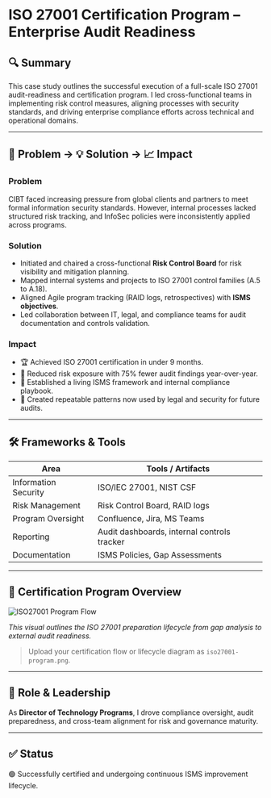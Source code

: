 # ISO 27001 Certification Program – Enterprise Audit Readiness

## 🔍 Summary
This case study outlines the successful execution of a full-scale ISO 27001 audit-readiness and certification program. I led cross-functional teams in implementing risk control measures, aligning processes with security standards, and driving enterprise compliance efforts across technical and operational domains.

---

## 🚨 Problem → 💡 Solution → 📈 Impact

### Problem
CIBT faced increasing pressure from global clients and partners to meet formal information security standards. However, internal processes lacked structured risk tracking, and InfoSec policies were inconsistently applied across programs.

### Solution
- Initiated and chaired a cross-functional **Risk Control Board** for risk visibility and mitigation planning.
- Mapped internal systems and projects to ISO 27001 control families (A.5 to A.18).
- Aligned Agile program tracking (RAID logs, retrospectives) with **ISMS objectives**.
- Led collaboration between IT, legal, and compliance teams for audit documentation and controls validation.

### Impact
- 🏆 Achieved ISO 27001 certification in under 9 months.
- 🚨 Reduced risk exposure with 75% fewer audit findings year-over-year.
- 📁 Established a living ISMS framework and internal compliance playbook.
- 🔁 Created repeatable patterns now used by legal and security for future audits.

---

## 🛠️ Frameworks & Tools

| Area                    | Tools / Artifacts                   |
|-------------------------|--------------------------------------|
| Information Security    | ISO/IEC 27001, NIST CSF              |
| Risk Management         | Risk Control Board, RAID logs        |
| Program Oversight       | Confluence, Jira, MS Teams           |
| Reporting               | Audit dashboards, internal controls tracker |
| Documentation           | ISMS Policies, Gap Assessments       |

---

## 📐 Certification Program Overview

![ISO27001 Program Flow](./iso27001-program.png)

_This visual outlines the ISO 27001 preparation lifecycle from gap analysis to external audit readiness._

> Upload your certification flow or lifecycle diagram as `iso27001-program.png`.

---

## 👤 Role & Leadership

As **Director of Technology Programs**, I drove compliance oversight, audit preparedness, and cross-team alignment for risk and governance maturity.

---

## ✅ Status

🟢 Successfully certified and undergoing continuous ISMS improvement lifecycle.
